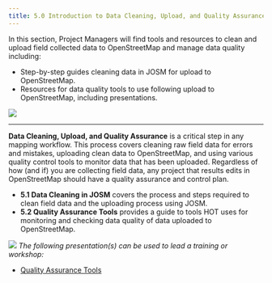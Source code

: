 ```yaml
---
title: 5.0 Introduction to Data Cleaning, Upload, and Quality Assurance
---
```


In this section, Project Managers will find tools and resources to clean and upload field collected data to OpenStreetMap and manage data quality including:

*  Step-by-step guides cleaning data in JOSM for upload to OpenStreetMap.  
*  Resources for data quality tools to use following upload to OpenStreetMap, including presentations. 

![](/images/digitization-and-editing/DSC03241.jpg)

***

**Data Cleaning, Upload, and Quality Assurance** is a critical step in any mapping workflow. This process covers cleaning raw field data for errors and mistakes, uploading clean data to OpenStreetMap, and using various quality control tools to monitor data that has been uploaded. Regardless of how (and if) you are collecting field data, any project that results edits in OpenStreetMap should have a quality assurance and control plan. 

* **5.1 Data Cleaning in JOSM** covers the process and steps required to clean field data and the uploading process using JOSM. 
* **5.2 Quality Assurance Tools** provides a guide to tools HOT uses for monitoring and checking data quality of data uploaded to OpenStreetMap. 

![](/images/training_presentations_wide.PNG)
*The following presentation(s) can be used to lead a training or workshop:*

*  [Quality Assurance Tools](https://docs.google.com/presentation/d/1mn0ahFOCiz9DhrWmYFt1nrC25c7WQjODvXG6pTRJ-Jo/edit?usp=sharing)

